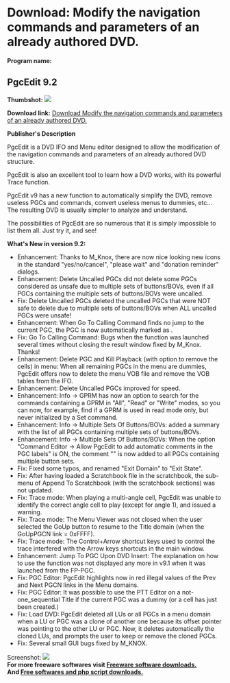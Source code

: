 # Download: Modify the navigation commands and parameters of an already authored DVD.

**Program name:**

## PgcEdit 9.2

  
**Thumbshot:** ![](http://www.freewarefiles.com/screenshot/pgcedit_md.gif)   
  
**Download link:** [Download Modify the navigation commands and parameters of an already authored DVD.](http://freesoftwares.boysofts.com/PgcEdit_program_13572.html)  
  


**Publisher's Description**  
  


PgcEdit is a DVD IFO and Menu editor designed to allow the modification of the navigation commands and parameters of an already authored DVD structure. 

PgcEdit is also an excellent tool to learn how a DVD works, with its powerful Trace function.

PgcEdit v9 has a new function to automatically simplify the DVD, remove useless PGCs and commands, convert useless menus to dummies, etc... The resulting DVD is usually simpler to analyze and understand.

The possibilities of PgcEdit are so numerous that it is simply impossible to list them all. Just try it, and see! 

**What's New in version 9.2:**

  * Enhancement: Thanks to M_Knox, there are now nice looking new icons in the standard "yes/no/cancel", "please wait" and "donation reminder" dialogs. 
  * Enhancement: Delete Uncalled PGCs did not delete some PGCs considered as unsafe due to multiple sets of buttons/BOVs, even if all PGCs containing the multiple sets of buttons/BOVs were uncalled. 
  * Fix: Delete Uncalled PGCs deleted the uncalled PGCs that were NOT safe to delete due to multiple sets of buttons/BOVs when ALL uncalled PGCs were unsafe! 
  * Enhancement: When Go To Calling Command finds no jump to the current PGC, the PGC is now automatically marked as . 
  * Fix: Go To Calling Command: Bugs when the function was launched several times without closing the result window fixed by M_Knox. Thanks! 
  * Enhancement: Delete PGC and Kill Playback (with option to remove the cells) in menu: When all remaining PGCs in the menu are dummies, PgcEdit offers now to delete the menu VOB file and remove the VOB tables from the IFO. 
  * Enhancement: Delete Uncalled PGCs improved for speed. 
  * Enhancement: Info -> GPRM has now an option to search for the commands containing a GPRM in "All", "Read" or "Write" modes, so you can now, for example, find if a GPRM is used in read mode only, but never initialized by a Set command. 
  * Enhancement: Info -> Multiple Sets Of Buttons/BOVs: added a summary with the list of all PGCs containing multiple sets of buttons/BOVs. 
  * Enhancement: Info -> Multiple Sets Of Buttons/BOVs: When the option "Command Editor -> Allow PgcEdit to add automatic comments in the PGC labels" is ON, the comment "" is now added to all PGCs containing multiple button sets. 
  * Fix: Fixed some typos, and renamed "Exit Domain" to "Exit State". 
  * Fix: After having loaded a Scratchbook file in the scratchbook, the sub-menu of Append To Scratchbook (with the scratchbook sections) was not updated. 
  * Fix: Trace mode: When playing a multi-angle cell, PgcEdit was unable to identify the correct angle cell to play (except for angle 1), and issued a warning. 
  * Fix: Trace mode: The Menu Viewer was not closed when the user selected the GoUp button to resume to the Title domain (when the GoUpPGCN link = 0xFFFF). 
  * Fix: Trace mode: The Control+Arrow shortcut keys used to control the trace interfered with the Arrow keys shortcuts in the main window. 
  * Enhancement: Jump To PGC Upon DVD Insert: The explanation on how to use the function was not displayed any more in v9.1 when it was launched from the FP-PGC. 
  * Fix: PGC Editor: PgcEdit highlights now in red illegal values of the Prev and Next PGCN links in the Menu domains. 
  * Fix: PGC Editor: It was possible to use the PTT Editor on a not-one_sequential Title if the current PGC was a dummy (or a cell has just been created.) 
  * Fix: Load DVD: PgcEdit deleted all LUs or all PGCs in a menu domain when a LU or PGC was a clone of another one because its offset pointer was pointing to the other LU or PGC. Now, it deletes automatically the cloned LUs, and prompts the user to keep or remove the cloned PGCs. 
  * Fix: Several small GUI bugs fixed by M_KNOX. 

  
  
Screenshot: ![](http://www.freewarefiles.com/screenshot/pgcedit.gif)   
**For more freeware softwares visit [Freeware software downloads.](http://freesoftwares.boysofts.com/)**   
**And [Free softwares and php script downloads.](http://www.boysofts.com/)**

